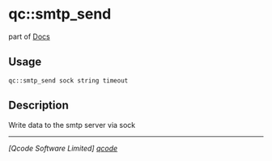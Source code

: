 qc::smtp_send
=============

part of [Docs](.)

Usage
-----
`qc::smtp_send sock string timeout`

Description
-----------
Write data to the smtp server via sock

----------------------------------
*[Qcode Software Limited] [qcode]*

[qcode]: http://www.qcode.co.uk "Qcode Software"